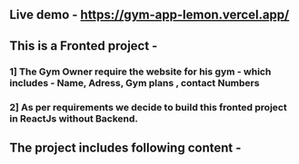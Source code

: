 ## Live demo - https://gym-app-lemon.vercel.app/

## This is a Fronted project - 
### 1] The Gym Owner require the website for his gym - which includes - Name, Adress, Gym plans , contact Numbers
### 2] As per requirements we decide to build this fronted project in ReactJs without Backend.
## The project includes following content - 
